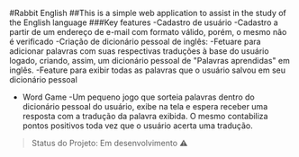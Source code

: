 #Rabbit English
##This is a simple web application to assist in the study of the English language
###Key features
-Cadastro de usuário
  -Cadastro a partir de um endereço de e-mail com formato válido, porém, o mesmo não é verificado
-Criação de dicionário pessoal de inglês:
  -Fetuare para adicionar palavras com suas respectivas traduções à base do usuário logado, criando, assim, um dicionário pessoal de "Palavras aprendidas" em inglês.
  -Feature para exibir todas as palavras que o usuário salvou em seu dicionário pessoal
- Word Game
  -Um pequeno jogo que sorteia palavras dentro do dicionário pessoal do usuário, exibe na tela e espera receber uma resposta com a tradução da palavra exibida. O mesmo contabiliza pontos positivos toda vez que o usuário acerta uma tradução.

>Status do Projeto: Em desenvolvimento :warning:
